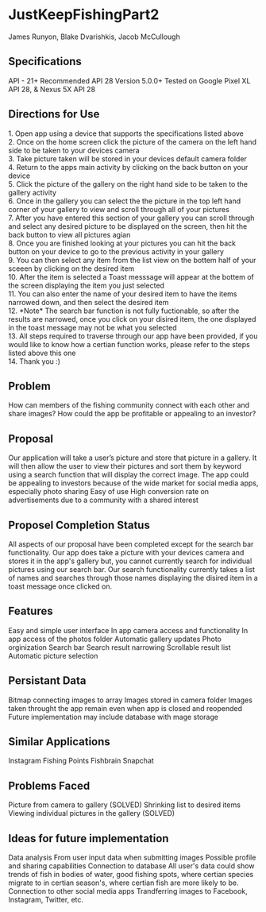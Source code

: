 # JustKeepFishingPart2

James Runyon, Blake Dvarishkis, Jacob McCullough

<h2>Specifications</h2>
API - 21+
Recommended API 28
Version 5.0.0+
Tested on Google Pixel XL API 28, & Nexus 5X API 28

<h2>Directions for Use</h2>
1. Open app using a device that supports the specifications listed above<br/>
2. Once on the home screen click the picture of the camera on the left hand side to be taken to your devices camera<br/>
3. Take picture taken will be stored in your devices default camera folder<br/>
4. Return to the apps main activity by clicking on the back button on your device<br/>
5. Click the picture of the gallery on the right hand side to be taken to the gallery activity<br/>
6. Once in the gallery you can select the the picture in the top left hand corner of your gallery to view and scroll through all of your pictures<br/>
7. After you have entered this section of your gallery you can scroll through and select any desired picture to be displayed on the screen, then hit the back button to view all pictures agian<br/>
8. Once you are finished looking at your pictures you can hit the back button on your device to go to the previous activity in your gallery<br/>
9. You can then select any item from the list view on the bottem half of your sceeen by clicking on the desired item<br/>
10. After the item is selected a Toast messsage will appear at the bottem of the screen displaying the item you just selected<br/>
11. You can also enter the name of your desired item to have the items narrowed down, and then select the desired item<br/>
12. *Note* The search bar function is not fully fuctionable, so after the results are narrowed, once you click on your disired item, the one displayed in the toast message may not be what you selected<br/>
13. All steps required to traverse through our app have been provided, if you would like to know how a certian function works, please refer to the steps listed above this one<br/>
14. Thank you :)

<h2>Problem</h2>
How can members of the fishing community connect with each other and share images?
How could the app be profitable or appealing to an investor?

<h2>Proposal</h2>
Our application will take a user’s picture and store that picture in a gallery. It will then allow the user to view their pictures and sort them by keyword using a search function that will display the correct image.
The app could be appealing to investors because of the wide market for social media apps, especially photo sharing
  Easy of use
  High conversion rate on advertisements due to a community with a shared interest
  
  <h2>Proposel Completion Status</h2>
  All aspects of our proposal have been completed except for the search bar functionality. 
  Our app does take a picture with your devices camera and stores it in the app's gallery but,
  you cannot currently search for individual pictures using our search bar. 
  Our search functionality currently takes a list of names and searches through those names displaying the disired item in a toast message once clicked on. 
  
  <h2>Features</h2>
  Easy and simple user interface
  In app camera access and functionality
  In app access of the photos folder
  Automatic gallery updates
  Photo orginization
  Search bar
    Search result narrowing
    Scrollable result list
    Automatic picture selection 

<h2>Persistant Data</h2>
Bitmap connecting images to array
Images stored in camera folder 
Images taken throught the app remain even when app is closed and reopended
Future implementation may include database with mage storage
  
<h2>Similar Applications</h2>
Instagram
Fishing Points
Fishbrain
Snapchat
  
<h2>Problems Faced</h2>
Picture from camera to gallery (SOLVED)
Shrinking list to desired items
Viewing individual pictures in the gallery (SOLVED)
  
<h2>Ideas for future implementation</h2>
Data analysis
  From user input data when submitting images
Possible profile and sharing capabilities
Connection to database
  All user's data could show trends of fish in bodies of water, good fishing spots, where certian species migrate to in certian         season's, where certian fish are more likely to be.
Connection to other social media apps
Trandferring images to Facebook, Instagram, Twitter, etc.  

  
